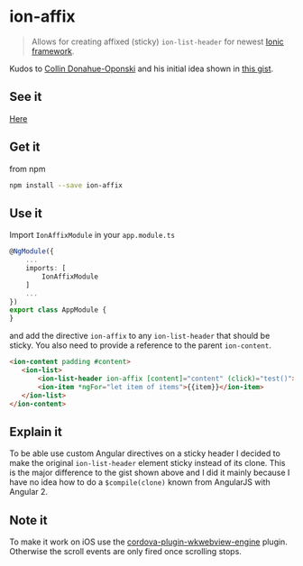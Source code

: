 # ion-affix

> Allows for creating affixed (sticky) `ion-list-header` for newest [Ionic framework][1].

Kudos to [Collin Donahue-Oponski][2] and his initial idea shown in [this gist][3].

[1]: https://ionicframework.com/
[2]: https://github.com/colllin
[3]: https://gist.github.com/colllin/1a0c3a91cc641d8e578f

## See it

[Here][4]

[4]: https://jonaszuberbuehler.github.io/ion-affix/demo/www/demo.html

## Get it

from npm

```bash
npm install --save ion-affix
```
## Use it

Import `IonAffixModule` in your `app.module.ts`

```typescript
@NgModule({
    ...
    imports: [
        IonAffixModule
    ]
    ...
})
export class AppModule {
}
```

and add the directive `ion-affix` to any `ion-list-header` that should be sticky. You also need to provide a reference to the parent `ion-content`.

 ```html
 <ion-content padding #content>
    <ion-list>
        <ion-list-header ion-affix [content]="content" (click)="test()">Group 1</ion-list-header>
        <ion-item *ngFor="let item of items">{{item}}</ion-item>
    </ion-list>
 </ion-content>
 ```

## Explain it

To be able use custom Angular directives on a sticky header I decided to make the original `ion-list-header` element sticky instead of its clone. This is the major difference to the gist shown above and I did it mainly because I have no idea how to do a `$compile(clone)` known from AngularJS with Angular 2. 

## Note it

To make it work on iOS use the [cordova-plugin-wkwebview-engine][5] plugin. Otherwise the scroll events are only fired once scrolling stops.

[5]: https://github.com/ionic-team/cordova-plugin-wkwebview-engine

